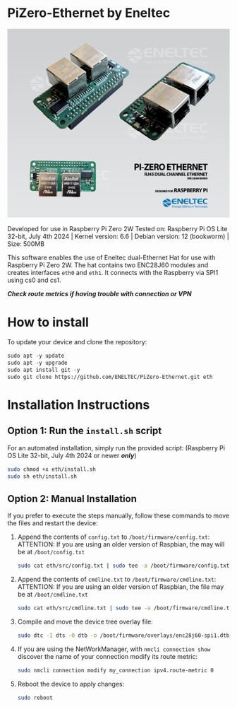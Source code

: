 # PiZero-Ethernet by Eneltec

![Alt text](pics/PiZero_ethernet_img.png)

Developed for use in Raspberry Pi Zero 2W
Tested on: Raspberry Pi OS Lite 32-bit, July 4th 2024 | Kernel version: 6.6 | Debian version: 12 (bookworm) | Size: 500MB

This software enables the use of Eneltec dual-Ethernet Hat for use with Raspberry Pi Zero 2W. The hat contains two ENC28J60 modules and creates interfaces ```eth0``` and ```eth1```.
It connects with the Raspberry via SPI1 using cs0 and cs1.

***Check route metrics if having trouble with connection or VPN***

# How to install


To update your device and clone the repository:
```
sudo apt -y update
sudo apt -y upgrade
sudo apt install git -y
sudo git clone https://github.com/ENELTEC/PiZero-Ethernet.git eth

```

# Installation Instructions

## Option 1: Run the `install.sh` script
For an automated installation, simply run the provided script:
(Raspberry Pi OS Lite 32-bit, July 4th 2024 or newer ***only***)

```bash
sudo chmod +x eth/install.sh
sudo sh eth/install.sh
```
## Option 2: Manual Installation
If you prefer to execute the steps manually, follow these commands to move the files and restart the device:

1. Append the contents of `config.txt` to `/boot/firmware/config.txt`:
    ATTENTION: If you are using an older version of Raspbian, the may will be at `/boot/config.txt`
    ```bash
    sudo cat eth/src/config.txt | sudo tee -a /boot/firmware/config.txt
    ```

2. Append the contents of `cmdline.txt` to `/boot/firmware/cmdline.txt`:
    ATTENTION: If you are using an older version of Raspbian, the file may be at `/boot/cmdline.txt`
    ```bash
    sudo cat eth/src/cmdline.txt | sudo tee -a /boot/firmware/cmdline.txt
    ```

3. Compile and move the device tree overlay file:
    ```bash
    sudo dtc -I dts -O dtb -o /boot/firmware/overlays/enc28j60-spi1.dtbo eth/src/enc28j60-spi1.dts
    ```

4. If you are using the NetWorkManager, with ```nmcli connection show``` discover the name of your connection modify its route metric:
    ```bash
    sudo nmcli connection modify my_connection ipv4.route-metric 0
    ```

5. Reboot the device to apply changes:
    ```bash
    sudo reboot
    ```
